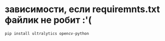 # зависимости, если requiremnts.txt файлик не робит :'(

```bash
pip install ultralytics opencv-python
```